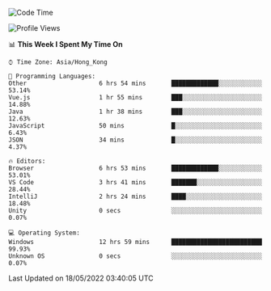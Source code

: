 <!--START_SECTION:waka-->
![Code Time](http://img.shields.io/badge/Code%20Time-12%20hrs%2059%20mins-blue)

![Profile Views](http://img.shields.io/badge/Profile%20Views-623-blue)

📊 **This Week I Spent My Time On** 

```text
⌚︎ Time Zone: Asia/Hong_Kong

💬 Programming Languages: 
Other                    6 hrs 54 mins       █████████████░░░░░░░░░░░░   53.14% 
Vue.js                   1 hr 55 mins        ███░░░░░░░░░░░░░░░░░░░░░░   14.88% 
Java                     1 hr 38 mins        ███░░░░░░░░░░░░░░░░░░░░░░   12.63% 
JavaScript               50 mins             █░░░░░░░░░░░░░░░░░░░░░░░░   6.43% 
JSON                     34 mins             █░░░░░░░░░░░░░░░░░░░░░░░░   4.37%

🔥 Editors: 
Browser                  6 hrs 53 mins       █████████████░░░░░░░░░░░░   53.01% 
VS Code                  3 hrs 41 mins       ███████░░░░░░░░░░░░░░░░░░   28.44% 
IntelliJ                 2 hrs 24 mins       ████░░░░░░░░░░░░░░░░░░░░░   18.48% 
Unity                    0 secs              ░░░░░░░░░░░░░░░░░░░░░░░░░   0.07%

💻 Operating System: 
Windows                  12 hrs 59 mins      █████████████████████████   99.93% 
Unknown OS               0 secs              ░░░░░░░░░░░░░░░░░░░░░░░░░   0.07%

```


 Last Updated on 18/05/2022 03:40:05 UTC
<!--END_SECTION:waka-->
